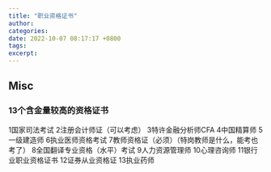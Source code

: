 ```yaml
---
title: "职业资格证书"
author:
categories:
date: 2022-10-07 08:17:17 +0800
tags:
excerpt:
---
```










## Misc






### 13个含金量较高的资格证书

1国家司法考试
2注册会计师证（可以考虑）
3特许金融分析师CFA
4中国精算师
5一级建造师
6执业医师资格考试
7教师资格证（必须）（特岗教师是什么，能考也考了）
8全国翻译专业资格（水平）考试
9人力资源管理师
10心理咨询师
11银行业职业资格证书
12证券从业资格证
13执业药师




